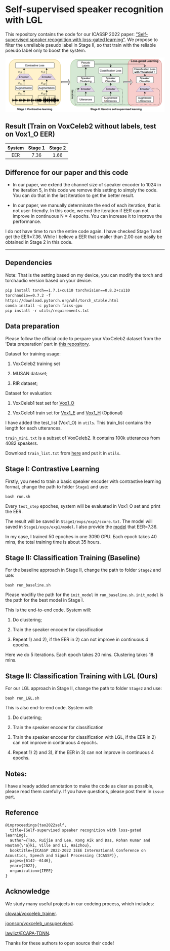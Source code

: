 # Self-supervised speaker recognition with LGL

This repository contains the code for our ICASSP 2022 paper: ["Self-supervised speaker recognition with loss-gated learning"](https://arxiv.org/pdf/2110.03869.pdf). We propose to filter the unreliable pseudo label in Stage II, so that train with the reliable pseudo label only to boost the system.

![LGL.png](utils/LGL.png)

## Result (Train on VoxCeleb2 without labels, test on Vox1_O EER)

| System | Stage 1   | Stage 2 | 
| :-:    | :-:       | :-:     |
|  EER   | 7.36      | 1.66    |

## Difference for our paper and this code

* In our paper, we extend the channel size of speaker encoder to 1024 in the iteration 5, in this code we remove this setting to simply the code. You can do that in the last iteration to get the better result. 

* In our paper, we manually determinate the end of each iteration, that is not user-friendly. In this code, we end the iteration if EER can not improve in continuous N = 4 epochs. You can increase it to improve the performance.

I do not have time to run the entire code again. I have checked Stage 1 and get the EER=7.36. While I believe a EER that smaller than 2.00 can easily be obtained in Stage 2 in this code. 

***

## Dependencies

Note: That is the setting based on my device, you can modify the torch and torchaudio version based on your device.

```
pip install torch==1.7.1+cu110 torchvision==0.8.2+cu110 torchaudio==0.7.2 -f https://download.pytorch.org/whl/torch_stable.html
conda install -c pytorch faiss-gpu
pip install -r utils/requirements.txt
```

## Data preparation

Please follow the official code to perpare your VoxCeleb2 dataset from the 'Data preparation' part in [this repository](https://github.com/clovaai/voxceleb_trainer).

Dataset for training usage: 

1) VoxCeleb2 training set

2) MUSAN dataset;

3) RIR dataset;

Dataset for evaluation:

1) VoxCeleb1 test set for [Vox1_O](https://www.robots.ox.ac.uk/~vgg/data/voxceleb/meta/veri_test2.txt) 

2) VoxCeleb1 train set for [Vox1_E](https://www.robots.ox.ac.uk/~vgg/data/voxceleb/meta/list_test_all2.txt) and [Vox1_H](https://www.robots.ox.ac.uk/~vgg/data/voxceleb/meta/list_test_hard2.txt) (Optional)

I have added the test_list (Vox1_O) in `utils`. This train_list contains the length for each utterances.

`train_mini.txt` is a subset of VoxCeleb2. It contains 100k utterances from 4082 speakers.

Download `train_list.txt` from [here](https://drive.google.com/u/0/uc?id=1eraQWNKNHS_s6SnPjoZrQ_1HOeUREh9R&export=download) and put it in `utils`.

## Stage I: Contrastive Learning

Firstly, you need to train a basic speaker encoder with contrastive learning format, change the path to folder `Stage1` and use:

```
bash run.sh
```

Every `test_step` epoches, system will be evaluated in Vox1_O set and print the EER. 

The result will be saved in `Stage1/exps/exp1/score.txt`. The model will saved in `Stage1/exps/exp1/model`. I also provide the [model](https://drive.google.com/u/0/uc?id=1GTKG04Hs0rr--SOUOYpu9ZTkBT2UZHQk&export=download) that EER=7.36.

In my case, I trained 50 epoches in one 3090 GPU. Each epoch takes 40 mins, the total training time is about 35 hours. 

## Stage II: Classification Training (Baseline)

For the baseline approach in Stage II, change the path to folder `Stage2` and use:

```
bash run_baseline.sh
```

Please modifiy the path for the `init_model` in `run_baseline.sh`. `init_model` is the path for the best model in Stage I.

This is the end-to-end code. System will:

1) Do clustering;

2) Train the speaker encoder for classification

3) Repeat 1) and 2), if the EER in 2) can not improve in continuous 4 epochs.

Here we do 5 iterations. Each epoch takes 20 mins. Clustering takes 18 mins.

## Stage II: Classification Training with LGL (Ours)

For our LGL approach in Stage II, change the path to folder `Stage2` and use:

```
bash run_LGL.sh
```

This is also end-to-end code. System will:

1) Do clustering;

2) Train the speaker encoder for classification

3) Train the speaker encoder for classification with LGL, if the EER in 2) can not improve in continuous 4 epochs.

4) Repeat 1) 2) and 3), if the EER in 3) can not improve in continuous 4 epochs.

## Notes:

I have already added annotation to make the code as clear as possible, please read them carefully. If you have questions, please post them in `issue` part.

## Reference
```
@inproceedings{tao2022self,
  title={Self-supervised speaker recognition with loss-gated learning},
  author={Tao, Ruijie and Lee, Kong Aik and Das, Rohan Kumar and Hautam{\"a}ki, Ville and Li, Haizhou},
  booktitle={ICASSP 2022-2022 IEEE International Conference on Acoustics, Speech and Signal Processing (ICASSP)},
  pages={6142--6146},
  year={2022},
  organization={IEEE}
}
```

## Acknowledge

We study many useful projects in our codeing process, which includes:

[clovaai/voxceleb_trainer](https://github.com/clovaai/voxceleb_trainer).

[joonson/voxceleb_unsupervised](https://github.com/joonson/voxceleb_unsupervised).

[lawlict/ECAPA-TDNN](https://github.com/lawlict/ECAPA-TDNN/blob/master/ecapa_tdnn.py).

Thanks for these authors to open source their code!
